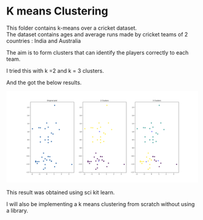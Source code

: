 <h1> K means Clustering </h1> 

This folder contains k-means over a cricket dataset. <br>
The dataset contains ages and average runs made by cricket teams of 2 countries : India and Australia  <br> 

The aim is to form clusters that can identify the players correctly to each team. <br> 

I tried this with k =2 and k = 3 clusters.<br> 

And the got the below results.<br>

![alt text](https://github.com/svishrut93/Data-Science--Python/blob/master/K%20means/Kmeans%20graph.png)



This result was obtained using sci kit learn. <br>

I will also be implementing a k means clustering from scratch without using a library.<br>


